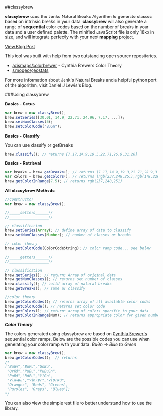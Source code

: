 ##classybrew

**classybrew** uses the Jenks Natural Breaks Algorithm to generate classes based on intrinsic breaks in your data.  **classybrew** will also generate a range of **sequential** color codes based on the number of breaks in your data and a user defined palette.  The minified JavaScript file is only 18kb in size, and will integrate perfectly with your next **mapping** project.

[View Blog Post](http://tannerjt.github.io/geotanner/javascript/color-theory/2014/10/29/classybrew-jenks-heart-colorbrewer.html)

This tool was built with help from two outstanding open source repositories.

+ [axismaps/colorbrewer](https://github.com/axismaps/colorbrewer) - Cynthia Brewers Color Theory
+ [simogeo/geostats](https://github.com/simogeo/geostats)

For more information about Jenk's Natural Breaks and a helpful python port of the algorithm, visit [Daniel J Lewis's Blog](http://danieljlewis.org/2010/06/07/jenks-natural-breaks-algorithm-in-python/).

###Using classybrew

**Basics - Setup**

```javascript
var brew = new classyBrew();
brew.setSeries([30.01, 14.9, 22.71, 24.96, 7.17, ...]);
brew.setNumClasses(5);
brew.setColorCode("BuGn");
```

**Basics - Classify**

You can use classify or getBreaks

```javascript
brew.classify(); // returns [7.17,14.9,19.3,22.71,26.9,31.26]
```

**Basics - Retrieval**

```javascript
var breaks = brew.getBreaks(); // returns [7.17,14.9,19.3,22.71,26.9,31.26]
var colors = brew.getColors(); // returns [rgb(237,248,251),rgb(178,226,226),rgb(102,194,164),rgb(44,162,95),rgb(0,109,44)]
brew.getColorInRange(7.5); // returns rgb(237,248,251)
```

**All classybrew Methods**

```javascript
//constructor
var brew = new classyBrew();

//_____setters______//
//__________________//

// classification
brew.setSeries(Array); // define array of data to classify
brew.setNumClasses(Number); // number of classes or breaks

// color theory
brew.setColorCode(ColorCodeString); // color ramp code... see below

//_____getters______//
//__________________//

// classification
brew.getSeries(); // returns Array of original data
brew.getNumClasses(); // returns set number of classes
brew.classify(); // build array of natural breaks
brew.getBreaks(); // same as classify

//color theory
brew.getColorCodes(); // returns array of all available color codes
brew.getColorCode(); // returns set color code
brew.getColors(); // returns array of colors specific to your data
brew.getColorInRange(Num); // returns appropriate color for given number
```

***Color Theory***

The colors generated using classybrew are based on [Cynthia Brewer's](http://colorbrewer2.org/) sequential color ramps.  Below are the possible codes you can use when generating your color ramp with your data.  *BuGn -> Blue to Green*

```javascript
var brew = new classyBrew();
brew.getColorCodes();  // returns
/*
["BuGn","BuPu","GnBu",
 "OrRd","PuBu","PuBuGn",
 "PuRd","RdPu","YlGn",
 "YlGnBu","YlOrBr","YlOrRd", 
 "Oranges", "Reds", "Greens",
 "Purples", "Greys", "Blues"];
*/
```

You can also view the simple test file to better understand how to use the library.